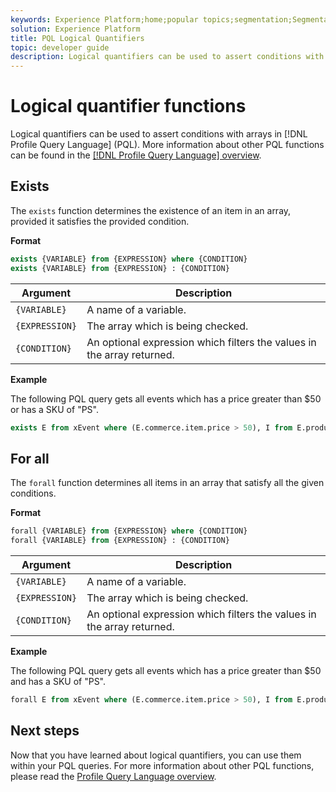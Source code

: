 ```yaml
---
keywords: Experience Platform;home;popular topics;segmentation;Segmentation;Segmentation Service;pql;PQL;Profile Query Language;logical quantifiers;logical quantifier;
solution: Experience Platform
title: PQL Logical Quantifiers
topic: developer guide
description: Logical quantifiers can be used to assert conditions with arrays in Profile Query Language (PQL).
---
```


# Logical quantifier functions

Logical quantifiers can be used to assert conditions with arrays in [!DNL Profile Query Language] (PQL). More information about other PQL functions can be found in the [[!DNL Profile Query Language] overview](./overview.md).

## Exists

The `exists` function determines the existence of an item in an array, provided it satisfies the provided condition.

**Format**

```sql
exists {VARIABLE} from {EXPRESSION} where {CONDITION}
exists {VARIABLE} from {EXPRESSION} : {CONDITION}
```

| Argument | Description |
| ---------- | ----------- |
| `{VARIABLE}` | A name of a variable. |
| `{EXPRESSION}` | The array which is being checked. |
| `{CONDITION}` | An optional expression which filters the values in the array returned. |  

**Example**

The following PQL query gets all events which has a price greater than $50 or has a SKU of "PS".

```sql
exists E from xEvent where (E.commerce.item.price > 50), I from E.productListItems where I.SKU = "PS"
```

## For all

The `forall` function determines all items in an array that satisfy all the given conditions. 

**Format**

```sql
forall {VARIABLE} from {EXPRESSION} where {CONDITION}
forall {VARIABLE} from {EXPRESSION} : {CONDITION}
```

| Argument | Description |
| ---------- | ----------- |
| `{VARIABLE}` | A name of a variable. |
| `{EXPRESSION}` | The array which is being checked. |
| `{CONDITION}` | An optional expression which filters the values in the array returned. | 

**Example**

The following PQL query gets all events which has a price greater than $50 and has a SKU of "PS".

```sql
forall E from xEvent where (E.commerce.item.price > 50), I from E.productListItems where I.SKU = "PS"
```

## Next steps

Now that you have learned about logical quantifiers, you can use them within your PQL queries. For more information about other PQL functions, please read the [Profile Query Language overview](./overview.md). 
